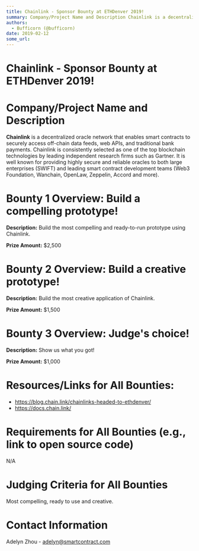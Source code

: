 ```yaml
---
title: Chainlink - Sponsor Bounty at ETHDenver 2019!
summary: Company/Project Name and Description Chainlink is a decentralized oracle network that enables smart contracts to securely access off-chain data feeds, web APIs, and traditional bank payments. Chainlink is consistently selected as one of the top blockchain technologies by leading independent research firms such as Gartner. It is well known for providing highly secure and reliable oracles to both large enterprises (SWIFT) and leading smart contract development teams (Web3 Foundation, Wanchain, Ope
authors:
  - Bufficorn (@bufficorn)
date: 2019-02-12
some_url: 
---
```


# Chainlink - Sponsor Bounty at ETHDenver 2019!

# Company/Project Name and Description

**Chainlink** is a decentralized oracle network that enables smart contracts to securely access off-chain data feeds, web APIs, and traditional bank payments. Chainlink is consistently selected as one of the top blockchain technologies by leading independent research firms such as Gartner. It is well known for providing highly secure and reliable oracles to both large enterprises (SWIFT) and leading smart contract development teams (Web3 Foundation, Wanchain, OpenLaw, Zeppelin, Accord and more).

# Bounty 1 Overview: Build a compelling prototype! 

**Description:** Build the most compelling and ready-to-run prototype using Chainlink.

**Prize Amount:** $2,500

# Bounty 2 Overview: Build a creative prototype! 

**Description:** Build the most creative application of Chainlink.

**Prize Amount:** $1,500

# Bounty 3 Overview: Judge's choice!

**Description:** Show us what you got!

**Prize Amount:** $1,000

# Resources/Links for All Bounties:
- https://blog.chain.link/chainlinks-headed-to-ethdenver/
- https://docs.chain.link/

# Requirements for All Bounties (e.g., link to open source code)
N/A

# Judging Criteria for All Bounties

Most compelling, ready to use and creative. 

# Contact Information

Adelyn Zhou - adelyn@smartcontract.com



